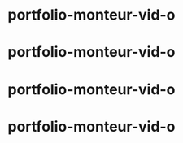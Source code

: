 # portfolio-monteur-vid-o
# portfolio-monteur-vid-o
# portfolio-monteur-vid-o
# portfolio-monteur-vid-o
